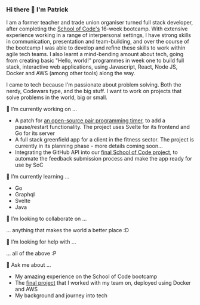 ### Hi there 👋 I'm Patrick

I am a former teacher and trade union organiser turned full stack developer, after completing the [School of Code's](https://www.schoolofcode.co.uk/) 16-week bootcamp.  With extensive experience working in a range of interpersonal settings, I have strong skills in communication, presentation and team-building, and over the course of the bootcamp I was able to develop and refine these skills to work within agile tech teams.  I also learnt a mind-bending amount about tech, going from creating basic "Hello, world!" programmes in week one to build full stack, interactive web applications, using Javascript, React, Node JS, Docker and AWS (among other tools) along the way.

I came to tech because I'm passionate about problem solving.  Both the nerdy, Codewars type, and the big stuff.  I want to work on projects that solve problems in the world, big or small.

🔭 I’m currently working on ...
 
 * A patch for [an open-source pair programming timer](https://pairprogrammingtimer.com/), to add a pause/restart functionality.  The project uses Svelte for its frontend and Go for its server
 * A full stack greenfield app for a client in the fitness sector.  The project is currently in its planning phase - more details coming soon...
 * Integrating the GitHub API into our [final School of Code project](http://3.250.192.68:3000/), to automate the feedback submission process and make the app ready for use by SoC
 
🌱 I’m currently learning ...

* Go
* Graphql
* Svelte
* Java

👯 I’m looking to collaborate on ...

... anything that makes the world a better place :D

🤔 I’m looking for help with ...

... all of the above :P

💬 Ask me about ...

* My amazing experience on the School of Code bootcamp
* The [final project](http://3.250.192.68:3000/) that I worked with my team on, deployed using Docker and AWS
* My background and journey into tech

<!-- - 📫 How to reach me: ... -->
<!-- - 😄 Pronouns: ... -->
<!-- - ⚡ Fun fact: ... -->
